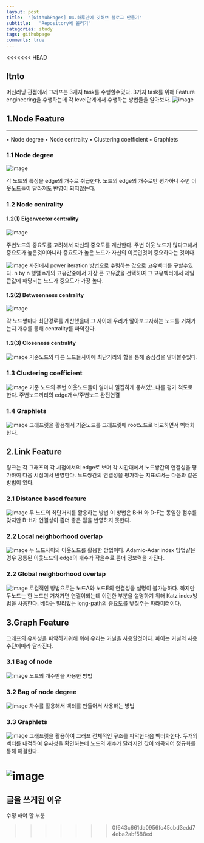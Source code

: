 ```yaml
---
layout: post
title:  "[GithubPages] 04.하루만에 깃허브 블로그 만들기"
subtitle:   "Repository에 올리기"
categories: study
tags: githubpage
comments: true
---
```

<<<<<<< HEAD
## Itnto
머신러닝 관점에서 그래프는 3개지 task를 수행할수있다.
3가지 task를 위해 Feature engineering을 수행하는데 각 level단계에서 수행하는 방법들을 알아보자.
![image](https://user-images.githubusercontent.com/70193130/146643550-9ac150f6-7121-4067-84f7-0c0e0b13710e.png)

## 1.Node Feature
---
▪ Node degree
▪ Node centrality
▪ Clustering coefficient
▪ Graphlets

### 1.1 Node degree
![image](https://user-images.githubusercontent.com/70193130/146643826-56fa0efd-436b-4f35-815c-fdbd0e89ec4f.png)

각 노드의 특징을 edge의 개수로 취급한다.
노드의 edge의 개수로만 평가하니 주변 이웃노드들이 달라져도 반영이 되지않는다.
### 1.2 Node centrality

#### 1.2(1) Eigenvector centrality
![image](https://user-images.githubusercontent.com/70193130/146644003-b10958bf-4ade-450f-8338-ea60fa827c48.png)

주변노드의 중요도를 고려해서 자신의 중요도를 계산한다.
주변 이웃 노드가 많다고해서 중요도가 높은것이아니라 중요도가 높은 노드가 자신의 이웃인것이 중요하다는 것이다.

![image](https://user-images.githubusercontent.com/70193130/146644202-8fe1ffb4-02ad-4a27-9b7c-cb6e7f62ea5f.png)
사진에서  power iteration 방법으로 수렴하는 값으로 고유벡터를 구할수있다.
n by n 행렬 n개의 고유값중에서 가장 큰 고유값을 선택하여 그 고유벡터에서 제일 큰값에 해당되는 노드가 중요도가 가장 높다.
#### 1.2(2) Betweenness centrality
![image](https://user-images.githubusercontent.com/70193130/146644627-5f70e0bc-bad1-436c-8d53-1b97f2d6ebb6.png)

각 노드쌍마다 최단경로를 계산했을때 그 사이에 우리가 알아보고자하는 노드를 거쳐가는지 개수를 통해 centrality를 파악한다.
#### 1.2(3) Closeness centrality
![image](https://user-images.githubusercontent.com/70193130/146644748-820231d9-e568-4d6f-a679-93ba05fe2baa.png)
기준노드와 다른 노드들사이에 최단거리의 합을 통해 중심성을 알아볼수있다.

### 1.3 Clustering coefficient
![image](https://user-images.githubusercontent.com/70193130/146644754-793c92bc-9329-44bc-88ef-c4d375cd708c.png)
기준 노드의 주변 이웃노드들이 얼마나 밀집하게 뭉쳐있느냐를 평가 척도로 한다.
주변노드끼리의 edge개수/주변노드 완전연결
### 1.4 Graphlets
![image](https://user-images.githubusercontent.com/70193130/146644795-4f5df1d9-0e46-4aa9-890e-da99ef487e6f.png)
그래프릿을 활용해서 기준노드를 그래프릿에 root노드로 비교하면서 벡터화한다.
## 2.Link Feature
링크는 각 그래프의 각 시점에서의 edge로 보며 각 시간대에서 노드쌍간의 연결성을 평가하여 다음 시점에서 반영한다.  노드쌍간의 연결성을 평가하는 지표로써는 다음과 같은 방법이 있다.
### 2.1 Distance based feature
![image](https://user-images.githubusercontent.com/70193130/146644908-c888a043-be06-4938-87f0-28c9e659fc6a.png)
두 노드의 최단거리를 활용하는 방법
이 방법은 B-H 와 D-F는 동일한 점수를 갖지만 B-H가 연결성이 좀더 좋은 점을 반영하지 못한다.
### 2.2 Local neighborhood overlap
![image](https://user-images.githubusercontent.com/70193130/146644913-98d70268-98ae-465d-8657-9e253783538b.png)
두 노드사이의 이웃노드를 활용한 방법이다.
Adamic-Adar index 방법같은경우 공통된 이웃노드의 edge의 개수가 작을수로 좀더 정보력을 가진다.
### 2.2 Global neighborhood overlap
![image](https://user-images.githubusercontent.com/70193130/146644953-b8c5836c-c4c2-40d4-814c-a25b0a5ada57.png)
로컬적인 방법으로는 노드A와 노드E의 연결성을 설명이 불가능하다. 하지만 두노드는 한 노드만 거쳐가면 연결이되는데 이런한 부분을 설명하기 위해 Katz index방법을 사용한다. 베타는 멀리있는 long-path의 중요도를 낮춰주는 파라미터이다.
## 3.Graph Feature
그래프의 유사성을 파악하기위해 위해 우리는 커널을 사용할것이다. 파이는 커널의 사용수단에따라 달라진다.
### 3.1 Bag of node
![image](https://user-images.githubusercontent.com/70193130/146644973-2731f9ba-1289-4e4d-b4b1-00d64362ecdd.png)
노드의 개수만을 사용한 방법
### 3.2 Bag of node degree
![image](https://user-images.githubusercontent.com/70193130/146644980-03da5832-8b05-4248-bb73-96288bf5c186.png)
차수를 활용해서 벡터를 만들어서 사용하는 방법
### 3.3 Graphlets
![image](https://user-images.githubusercontent.com/70193130/146645013-5fe27388-bdea-4282-9f9f-a5f4cccfa01f.png)
그래프릿을 활용하여 그래프 전체적인 구조를 파악한다음 벡터화한다.
두개의 벡터를 내적하여 유사성을 확인하는데 노드의 개수가 달라지면 값이 왜곡되어 정규화를 통해 해결한다.

![image](https://user-images.githubusercontent.com/70193130/146645028-791e7db3-96d1-426d-a350-55b2c408b0c0.png)
=======
## 글을 쓰게된 이유
수정 해야 할 부분
>>>>>>> 0f643c661da0956fc45cbd3edd74eba2abf588ed
